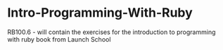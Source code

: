 # Intro-Programming-With-Ruby
RB100.6 - will contain the exercises for the introduction to programming with ruby book from Launch School
